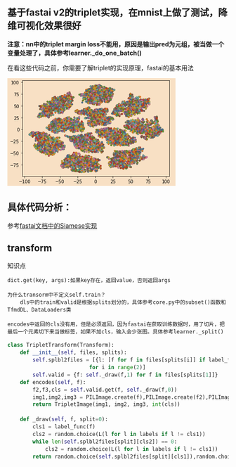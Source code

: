 ## 基于fastai v2的triplet实现，在mnist上做了测试，降维可视化效果很好


**注意：nn中的triplet margin loss不能用，原因是输出pred为元组，被当做一个变量处理了，具体参考learner._do_one_batch()**<br>

在看这些代码之前，你需要了解triplet的实现原理，fastai的基本用法<br>

![降维结果](Image.png)


## 具体代码分析：
参考[fastai文档中的Siamese实现](https://docs.fast.ai/tutorial.siamese.html)

## transform

知识点
    
    dict.get(key, args):如果key存在，返回value，否则返回args

    为什么transorm中不定义self.train？
        dls中的train和valid是根据splits划分的，具体参考core.py中的subset()函数和TfmdDL、DataLoaders类

    encodes中返回的cls没有用，但是必须返回，因为fastai在获取训练数据时，用了切片，把最后一个元素切下来当做标签，如果不加cls，输入会少张图。具体参考learner._split()


```python
class TripletTransform(Transform):
    def __init__(self, files, splits):
        self.splbl2files = [{l: [f for f in files[splits[i]] if label_func(f) == l] for l in labels}
                          for i in range(2)]
        self.valid = {f: self._draw(f,1) for f in files[splits[1]]}
    def encodes(self, f):
        f2,f3,cls = self.valid.get(f, self._draw(f,0))
        img1,img2,img3 = PILImage.create(f),PILImage.create(f2),PILImage.create(f3)
        return TripletImage(img1, img2, img3, int(cls))
    
    def _draw(self, f, split=0):
        cls1 = label_func(f)
        cls2 = random.choice(L(l for l in labels if l != cls1))
        while len(self.splbl2files[split][cls2]) == 0: 
            cls2 = random.choice(L(l for l in labels if l != cls1))
        return random.choice(self.splbl2files[split][cls1]),random.choice(self.splbl2files[split][cls2]),cls1
```

